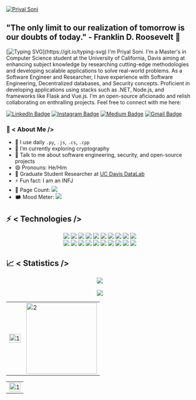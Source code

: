 [![Priyal Soni](https://imgur.com/QYdzJSz)](https://github.com/priyalsoni15)

## "The only limit to our realization of tomorrow is our doubts of today." - Franklin D. Roosevelt 🚀

[![Typing SVG](https://readme-typing-svg.herokuapp.com?color=18A4F7&size=40&width=900&height=100&lines=Hello+there!)](https://git.io/typing-svg)
I'm Priyal Soni. I'm a Master's in Computer Science student at the University of California, Davis aiming at enhancing subject knowledge by researching cutting-edge methodologies and developing scalable applications to solve real-world problems. As a Software Engineer and Researcher, I have experience with Software Engineering, Decentralized databases, and Security concepts. Proficient in developing applications using stacks such as .NET, Node.js, and frameworks like Flask and Vue.js. I'm an open-source aficionado and relish collaborating on enthralling projects. Feel free to connect with me here:

[![LinkedIn Badge](https://img.shields.io/badge/-priyal--soni--150-blue?style=flat-square&logo=Linkedin&logoColor=white&link=https://www.linkedin.com/in/priyal-soni-150/)](https://www.linkedin.com/in/priyal-soni-150/)
[![Instagram Badge](https://img.shields.io/badge/-priyalsoni15-purple?style=flat-square&logo=instagram&logoColor=white&link=https://instagram.com/priyalsoni15/)](https://instagram.com/priyalsoni15)
[![Medium Badge](https://img.shields.io/badge/-@priyal15.soni-03a57a?style=flat-square&labelColor=000000&logo=Medium&link=https://medium.com/@priyal15.soni)](https://medium.com/@priyal15.soni)
[![Gmail Badge](https://img.shields.io/badge/-pdsoni@ucdavis.edu-c14438?style=flat-square&logo=Gmail&logoColor=white&link=mailto:pdsoni@ucdavis.edu)](mailto:pdsoni@ucdavis.edu)

### 🤵 < About Me />
- 🤔 I use daily `.py`, `.js`, `.cs`, `.cpp`
- 🌱 I’m currently exploring cryptography
- 💬 Talk to me about software engineering, security, and open-source projects
- 😄 Pronouns: He/Him
- 📝 Graduate Student Researcher at [UC Davis DataLab](https://datalab.ucdavis.edu/)
- ⚡ Fun fact: I am an INFJ
- 🧮 Page Count: <img src="https://visitor-badge.laobi.icu/badge?page_id=priyalsoni15">
- 🗰  Mood Meter: <img src="https://img.shields.io/badge/-🎃%20Mood:%20Happy-black?">

## ⚡ < Technologies />
<p align="center">
<img src="https://img.shields.io/badge/-Python-black?style=flat-square&logo=Python">
<img src="https://img.shields.io/badge/-C%23-black?style=flat-square&logo=c-sharp">
<img src="https://img.shields.io/badge/-C++-black?style=flat-square&logo=c%2B%2B">
<img src="https://img.shields.io/badge/-JavaScript-black?style=flat-square&logo=javascript">
<img src="https://img.shields.io/badge/-TypeScript-black?style=flat-square&logo=typescript">
<img src="https://img.shields.io/badge/-Java-black?style=flat-square&logo=java">
<img src="https://img.shields.io/badge/-Go-black?style=flat-square&logo=go">
<img src="https://img.shields.io/badge/-Rust-black?style=flat-square&logo=rust">
<img src="https://img.shields.io/badge/-PHP-black?style=flat-square&logo=php">
<img src="https://img.shields.io/badge/-SQL-black?style=flat-square&logo=postgresql">
<br>
<img src="https://img.shields.io/badge/-Nodejs-black?style=flat-square&logo=Node.js">
<img src="https://img.shields.io/badge/-Flask-black?style=flat-square&logo=flask">
<img src="https://img.shields.io/badge/-Vue.js-black?style=flat-square&logo=vue.js">
<img src="https://img.shields.io/badge/-React-black?style=flat-square&logo=react">
<img src="https://img.shields.io/badge/-GraphQL-black?style=flat-square&logo=graphql">
<img src="https://img.shields.io/badge/-ElectronJS-black?style=flat-square&logo=electron">
<img src="https://img.shields.io/badge/-Docker-black?style=flat-square&logo=docker">
<img src="https://img.shields.io/badge/-Kubernetes-black?style=flat-square&logo=kubernetes">
<img src="https://img.shields.io/badge/-Git-black?style=flat-square&logo=git">
<img src="https://img.shields.io/badge/-GitHub-black?style=flat-square&logo=github">
</p>

## 📈 < Statistics />
<p align="center">
<img src="https://github-profile-trophy.vercel.app/?username=priyalsoni15&theme=darkhub">
<br><br>
<img src="https://github-readme-streak-stats.herokuapp.com/?user=priyalsoni15&theme=merko">
</p>
<table>
  <tr>
    <td><img src="https://github-readme-stats.vercel.app/api?username=priyalsoni15&theme=dark&show_icons=true&include_all_commits=true&count_private=true" width=100% height=auto alt="1"></td>
    <td><img src="https://github-readme-stats.vercel.app/api/top-langs/?username=priyalsoni15&theme=dark&layout=compact&hide=Jupyter%20Notebook" height=190 align="center" alt="2"></td>
   </tr>
</table>

<table>
  <tr>
    <td><img src="https://github-profile-summary-cards.vercel.app/api/cards/profile-details?username=priyalsoni15&theme=solarized_dark" width=100% height=auto alt="1"></td>
   </tr>
</table>
